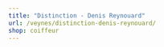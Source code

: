 ```yaml
---
title: "Distinction - Denis Reynouard"
url: /veynes/distinction-denis-reynouard/
shop: coiffeur
---
```


